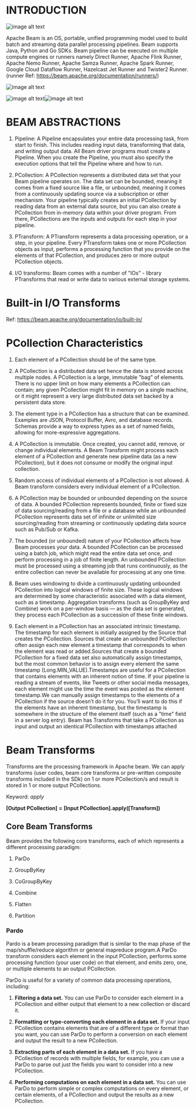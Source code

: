 # INTRODUCTION

![image alt text](image_0.png)

Apache Beam is an OS, portable, unified programming model used to build batch and streaming data parallel processing pipelines. Beam supports Java, Python and Go SDKs. Beam pipeline can be executed on multiple compute engines or runners namely Direct Runner, Apache Flink Runner, Apache Nemo Runner, Apache Samza Runner, Apache Spark Runner, Google Cloud Dataflow Runner, Hazelcast Jet Runner and Twister2 Runner.(runner Ref: https://beam.apache.org/documentation/runners/)

![image alt text](image_1.png)

![image alt text](image_2.png)![image alt text](image_3.png)

# BEAM ABSTRACTIONS

1. Pipeline: A Pipeline encapsulates your entire data processing task, from start to finish. This includes reading input data, transforming that data, and writing output data. All Beam driver programs must create a Pipeline. When you create the Pipeline, you must also specify the execution options that tell the Pipeline where and how to run.

2. PCollection: A PCollection represents a distributed data set that your Beam pipeline operates on. The data set can be bounded, meaning it comes from a fixed source like a file, or unbounded, meaning it comes from a continuously updating source via a subscription or other mechanism. Your pipeline typically creates an initial PCollection by reading data from an external data source, but you can also create a PCollection from in-memory data within your driver program. From there, PCollections are the inputs and outputs for each step in your pipeline.

3. PTransform: A PTransform represents a data processing operation, or a step, in your pipeline. Every PTransform takes one or more PCollection objects as input, performs a processing function that you provide on the elements of that PCollection, and produces zero or more output PCollection objects.

4. I/O transforms: Beam comes with a number of "IOs" - library PTransforms that read or write data to various external storage systems.

# Built-in I/O Transforms

Ref: https://beam.apache.org/documentation/io/built-in/

# PCollection Characteristics

1. Each element of a PCollection should be of the same type. 

2. A PCollection is a distributed data set hence the data is stored across multiple nodes. A PCollection is a large, immutable "bag" of elements. There is no upper limit on how many elements a PCollection can contain; any given PCollection might fit in memory on a single machine, or it might represent a very large distributed data set backed by a persistent data store.

3. The element type in a PCollection has a structure that can be examined. Examples are JSON, Protocol Buffer, Avro, and database records. Schemas provide a way to express types as a set of named fields, allowing for more-expressive aggregations.

4. A PCollection is immutable. Once created, you cannot add, remove, or change individual elements. A Beam Transform might process each element of a PCollection and generate new pipeline data (as a new PCollection), but it does not consume or modify the original input collection.

5. Random access of individual elements of a PCollection is not allowed. A Beam transform considers every individual element of a PCollection.

6. A PCollection may be bounded or unbounded depending on the source of data. A bounded PCollection represents bounded, finite or fixed size of data sourcing/reading from a file or a database while an unbounded PCollection represents data set of infinite or unlimited size sourcing/reading from streaming or continuously updating data source such as Pub/Sub or Kafka.

7. The bounded (or unbounded) nature of your PCollection affects how Beam processes your data. A bounded PCollection can be processed using a batch job, which might read the entire data set once, and perform processing in a job of finite length. An unbounded PCollection must be processed using a streaming job that runs continuously, as the entire collection can never be available for processing at any one time.

8. Beam uses windowing to divide a continuously updating unbounded PCollection into logical windows of finite size. These logical windows are determined by some characteristic associated with a data element, such as a timestamp. Aggregation transforms (such as GroupByKey and Combine) work on a per-window basis — as the data set is generated, they process each PCollection as a succession of these finite windows.

9. Each element in a PCollection has an associated intrinsic timestamp. The timestamp for each element is initially assigned by the Source that creates the PCollection. Sources that create an unbounded PCollection often assign each new element a timestamp that corresponds to when the element was read or added.Sources that create a bounded PCollection for a fixed data set also automatically assign timestamps, but the most common behavior is to assign every element the same timestamp (Long.MIN_VALUE).Timestamps are useful for a PCollection that contains elements with an inherent notion of time. If your pipeline is reading a stream of events, like Tweets or other social media messages, each element might use the time the event was posted as the element timestamp.We can manually assign timestamps to the elements of a PCollection if the source doesn’t do it for you. You’ll want to do this if the elements have an inherent timestamp, but the timestamp is somewhere in the structure of the element itself (such as a "time" field in a server log entry). Beam has Transforms that take a PCollection as input and output an identical PCollection with timestamps attached

# Beam Transforms

Transforms are the processing framework in Apache beam. We can apply transforms (user codes, beam core transforms or pre-written composite transforms included in the SDk) on 1 or more PCollection/s and result is stored in 1 or more output PCollections.

Keyword: *apply*

**[**Output PCollection**]** **=** **[**Input PCollection**].**apply**([**Transform**])**

## Core Beam Transforms

Beam provides the following core transforms, each of which represents a different processing paradigm:

1. ParDo

2. GroupByKey

3. CoGroupByKey

4. Combine

5. Flatten

6. Partition

### Pardo

Pardo is a beam processing paradigm that is similar to the map phase of the map/shuffle/reduce algorithm or general mapreduce program.A ParDo transform considers each element in the input PCollection, performs some processing function (your user code) on that element, and emits zero, one, or multiple elements to an output PCollection.

ParDo is useful for a variety of common data processing operations, including:

1. **Filtering a data set.** You can use ParDo to consider each element in a PCollection and either output that element to a new collection or discard it.

2. **Formatting or type-converting each element in a data set.** If your input PCollection contains elements that are of a different type or format than you want, you can use ParDo to perform a conversion on each element and output the result to a new PCollection.

3. **Extracting parts of each element in a data set.** If you have a PCollection of records with multiple fields, for example, you can use a ParDo to parse out just the fields you want to consider into a new PCollection.

4. **Performing computations on each element in a data set.** You can use ParDo to perform simple or complex computations on every element, or certain elements, of a PCollection and output the results as a new PCollection.

